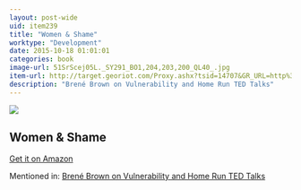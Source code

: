 ```yaml
---
layout: post-wide
uid: item239
title: "Women & Shame"
worktype: "Development"
date: 2015-10-18 01:01:01
categories: book
image-url: 51SrScej05L._SY291_BO1,204,203,200_QL40_.jpg
item-url: http://target.georiot.com/Proxy.ashx?tsid=14707&GR_URL=http%3A%2F%2Fwww.amazon.com%2FWomen-Shame-Reaching-Speaking-Connection%2Fdp%2F0975425234%2F
description: "Brené Brown on Vulnerability and Home Run TED Talks"
---
```

<a href="http://target.georiot.com/Proxy.ashx?tsid=14707&GR_URL=http%3A%2F%2Fwww.amazon.com%2FWomen-Shame-Reaching-Speaking-Connection%2Fdp%2F0975425234%2F" target="blank"><img src="../../../../img/thumbs/51SrScej05L._SY291_BO1,204,203,200_QL40_.jpg" class="prod-img"></a>
<h2>Women & Shame</h2>
<p><a href="http://target.georiot.com/Proxy.ashx?tsid=14707&GR_URL=http%3A%2F%2Fwww.amazon.com%2FWomen-Shame-Reaching-Speaking-Connection%2Fdp%2F0975425234%2F" target="blank">Get it on Amazon</a><p>
<p>Mentioned in: <a href="http://fourhourworkweek.com/2015/08/28/brene-brown-on-vulnerability-and-home-run-ted-talks/" target="blank">Brené Brown on Vulnerability and Home Run TED Talks</a></p>
